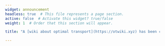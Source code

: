 ```yaml
---
widget: announcement
headless: true  # This file represents a page section.
active: false  # Activate this widget? true/false
weight: 1  # Order that this section will appear.

title: "A [wiki about optimal transport](https://otwiki.xyz) has been created by students at UC Santa Barbara, maintained by Katy Craig. Contributions are welcome! https://otwiki.xyz"

---
```

